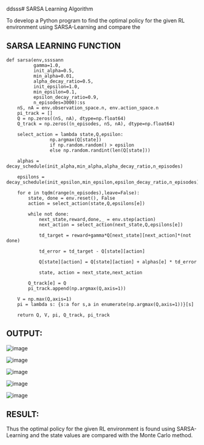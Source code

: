 ddsss# SARSA Learning Algorithm


To develop a Python program to find the optimal policy for the given RL environment using SARSA-Learning and compare the 


## SARSA LEARNING FUNCTION
```pythonxx
def sarsa(env,ssssann
          gamma=1.0,
          init_alpha=0.5,
          min_alpha=0.01,
          alpha_decay_ratio=0.5,
          init_epsilon=1.0,
          min_epsilon=0.1,
          epsilon_decay_ratio=0.9,
          n_episodes=3000):ss
    nS, nA = env.observation_space.n, env.action_space.n
    pi_track = []
    Q = np.zeros((nS, nA), dtype=np.float64)
    Q_track = np.zeros((n_episodes, nS, nA), dtype=np.float64)

    select_action = lambda state,Q,epsilon: 
    			np.argmax(Q[state]) 
    			if np.random.random() > epsilon 
                else np.random.randint(len(Q[state]))

    alphas = decay_schedule(init_alpha,min_alpha,alpha_decay_ratio,n_episodes)

    epsilons = decay_schedule(init_epsilon,min_epsilon,epsilon_decay_ratio,n_episodes)

    for e in tqdm(range(n_episodes),leave=False):
        state, done = env.reset(), False
        action = select_action(state,Q,epsilons[e])

        while not done:
            next_state,reward,done,_ = env.step(action)
            next_action = select_action(next_state,Q,epsilons[e])

            td_target = reward+gamma*Q[next_state][next_action]*(not done)

            td_error = td_target - Q[state][action]

            Q[state][action] = Q[state][action] + alphas[e] * td_error

            state, action = next_state,next_action

        Q_track[e] = Q
        pi_track.append(np.argmax(Q,axis=1))

    V = np.max(Q,axis=1)
    pi = lambda s: {s:a for s,a in enumerate(np.argmax(Q,axis=1))}[s]

    return Q, V, pi, Q_track, pi_track
```

## OUTPUT:

![image](https://github.com/Fawziya20/sarsa-learning/assets/75235022/da87a9a0-4742-4472-99e8-8b07468fd9a2)

![image](https://github.com/Fawziya20/sarsa-learning/assets/75235022/7e854404-0cd2-4740-8e04-8c5a480b8f6f)

![image](https://github.com/Fawziya20/sarsa-learning/assets/75235022/8a4d4de3-2611-4883-a97f-46e12bef3ca9)

![image](https://github.com/Fawziya20/sarsa-learning/assets/75235022/838be182-8078-4949-b730-ccdcfb1e8e7b)

![image](https://github.com/Fawziya20/sarsa-learning/assets/75235022/7d90a6a9-d49a-4147-9d81-d571ec134b27)



## RESULT:
Thus the optimal policy for the given RL environment is found using SARSA-Learning and the state values are compared with the Monte Carlo method.
